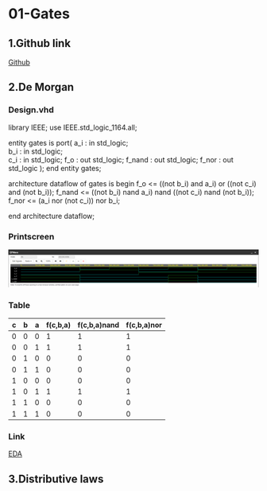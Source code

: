 # 01-Gates
## 1.Github link
[Github](https://github.com/xrotre05/Digital-electronics-1 "Github")

## 2.De Morgan

### Design.vhd
library IEEE;
use IEEE.std_logic_1164.all;

entity gates is
    port(
        a_i    : in  std_logic;         
        b_i    : in  std_logic;         
        c_i	   : in  std_logic;
        f_o 	: out std_logic;
        f_nand 	: out std_logic;
        f_nor	: out std_logic
    );
end entity gates;

architecture dataflow of gates is
begin
    f_o  	<= ((not b_i) and a_i) or ((not c_i) and (not b_i));
   	f_nand 	<= ((not b_i) nand a_i) nand ((not c_i) nand (not b_i));
    f_nor   <= (a_i nor (not c_i)) nor b_i;

end architecture dataflow;


### Printscreen
![alt text](https://github.com/xrotre05/Digital-electronics-1/blob/main/Labs/01-Gates/DeMorgan.PNG "Logo Title Text 1")

### Table
 c | b | a | f(c,b,a) | f(c,b,a)nand | f(c,b,a)nor
---|---|---|---|---|---
 0 | 0 | 0 | 1 | 1 | 1  
 0 | 0 | 1 | 1 | 1 | 1  
 0 | 1 | 0 | 0 | 0 | 0 
 0 | 1 | 1 | 0 | 0 | 0  
 1 | 0 | 0 | 0 | 0 | 0  
 1 | 0 | 1 | 1 | 1 | 1  
 1 | 1 | 0 | 0 | 0 | 0  
 1 | 1 | 1 | 0 | 0 | 0  
 
 ### Link
[EDA](https://www.edaplayground.com/x/8qUf "EDA")

## 3.Distributive laws
